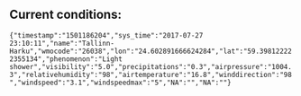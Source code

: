 ## Current conditions: 
 ``` {"timestamp":"1501186204","sys_time":"2017-07-27 23:10:11","name":"Tallinn-Harku","wmocode":"26038","lon":"24.602891666624284","lat":"59.398122222355134","phenomenon":"Light shower","visibility":"5.0","precipitations":"0.3","airpressure":"1004.3","relativehumidity":"98","airtemperature":"16.8","winddirection":"98","windspeed":"3.1","windspeedmax":"5","NA":"","NA":""} ```
